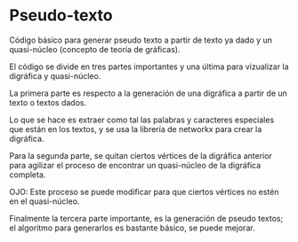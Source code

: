 # Pseudo-texto
Código básico para generar pseudo texto a partir de texto ya dado y un quasi-núcleo (concepto de teoría de gráficas).

El código se divide en tres partes importantes y una última para vizualizar la digráfica y quasi-núcleo.

La primera parte es respecto a la generación de una digráfica a partir de un texto o textos dados.

Lo que se hace es extraer como tal las palabras y caracteres especiales que están en los textos, y se usa la librería de networkx para crear la digráfica.

Para la segunda parte, se quitan ciertos vértices de la digráfica anterior para agilizar el proceso de encontrar un quasi-núcleo de la digráfica completa.

OJO: Este proceso se puede modificar para que ciertos vértices no estén en el quasi-núcleo.

Finalmente la tercera parte importante, es la generación de pseudo textos; el algoritmo para generarlos es bastante básico, se puede mejorar.
